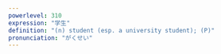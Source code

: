 ```yaml
---
powerlevel: 310
expression: "学生"
definition: "(n) student (esp. a university student); (P)"
pronunciation: "がくせい"
---
```


